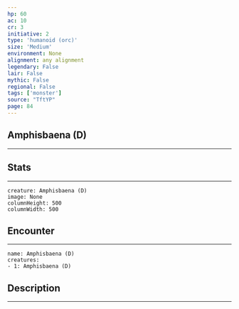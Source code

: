 ```yaml
---
hp: 60
ac: 10
cr: 3
initiative: 2
type: 'humanoid (orc)'    
size: 'Medium'
environment: None
alignment: any alignment
legendary: False
lair: False
mythic: False
regional: False
tags: ['monster']
source: "TftYP"
page: 84
---
```


## Amphisbaena (D)
---



## Stats
---

```statblock
creature: Amphisbaena (D)
image: None
columnHeight: 500
columnWidth: 500
```

## Encounter
---

```encounter-table
name: Amphisbaena (D)
creatures:
- 1: Amphisbaena (D)
```

## Description
---




